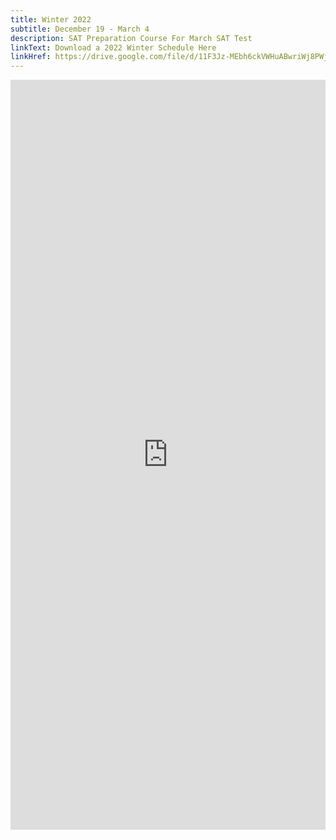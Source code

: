 ```yaml
---
title: Winter 2022
subtitle: December 19 - March 4
description: SAT Preparation Course For March SAT Test
linkText: Download a 2022 Winter Schedule Here
linkHref: https://drive.google.com/file/d/11F3Jz-MEbh6ckVWHuABwriWj8PWjrMRR/view?usp=sharing
---
```



<iframe width='100%' height='1200' style='border:none;' src="https://docs.google.com/document/d/e/2PACX-1vSFo7z5V4Mb6eFn6ulOv-fswJpkuyEABG734k5lAyDYwXQ2QIE1w8-WnZs_kv53QQ/pub?embedded=true"></iframe>